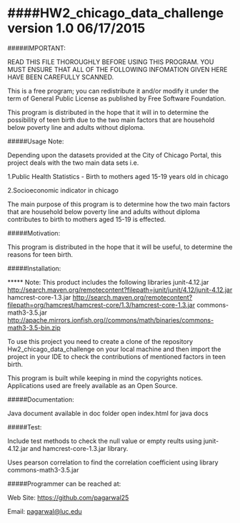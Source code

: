 ####HW2_chicago_data_challenge version 1.0 06/17/2015
=========================================================================================

#####IMPORTANT:

READ THIS FILE THOROUGHLY BEFORE USING THIS PROGRAM.
YOU MUST ENSURE THAT ALL OF THE FOLLOWING INFOMATION GIVEN 
HERE HAVE BEEN CAREFULLY SCANNED.

This is a free program; you can redistribute it and/or modify it under the term of
General Public License as published by Free Software Foundation.

This program is distributed in the hope that it will in to determine the possibility
of teen birth due to the two main factors that are household below poverty line and adults
without diploma. 

#####Usage Note:

Depending upon the datasets provided at the City of Chicago Portal, this project deals with
the two main data sets i.e.

1.Public Health Statistics - Birth to mothers aged 15-19 years old in chicago

2.Socioeconomic indicator in chicago

The main purpose of this program is to determine how the two main factors that are household below
poverty line and adults without diploma contributes to birth to mothers aged 15-19 is effected.

#####Motivation:

This program is distributed in the hope that it will be useful, to determine the reasons for teen birth.


#####Installation:

***** Note: This product includes the following libraries
      junit-4.12.jar		http://search.maven.org/remotecontent?filepath=junit/junit/4.12/junit-4.12.jar
      hamcrest-core-1.3.jar     http://search.maven.org/remotecontent?filepath=org/hamcrest/hamcrest-core/1.3/hamcrest-core-1.3.jar
      commons-math3-3.5.jar     http://apache.mirrors.ionfish.org//commons/math/binaries/commons-math3-3.5-bin.zip


To use this project you need to create a clone of the repository Hw2_chicago_data_challenge on your 
local machine and then import the project in your IDE to check the contributions of mentioned factors in
teen birth.

This program is built while keeping in mind the copyrights notices.
Applications used are freely available as an Open Source.


#####Documentation:

Java document available in doc folder
open index.html for java docs

#####Test:

Include test methods to check the null value or empty reults using junit-4.12.jar and hamcrest-core-1.3.jar library.

Uses pearson correlation to find the correlation coefficient using library commons-math3-3.5.jar

#####Programmer can be reached at:

Web Site: https://github.com/pagarwal25

Email: pagarwal@luc.edu


